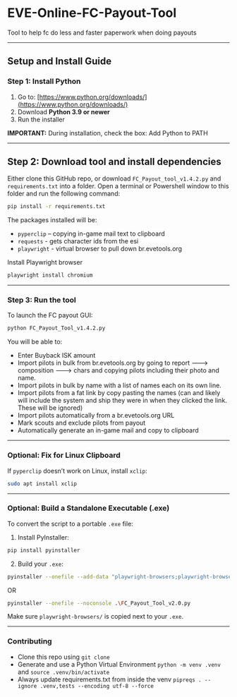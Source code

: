 # EVE-Online-FC-Payout-Tool
Tool to help fc do less and faster paperwork when doing payouts

---

## Setup and Install Guide

### Step 1: Install Python

1. Go to: [https://www.python.org/downloads/](https://www.python.org/downloads/)
2. Download **Python 3.9 or newer**
3. Run the installer

**IMPORTANT:** During installation, check the box: Add Python to PATH

---

## Step 2: Download tool and install dependencies

Either clone this GitHub repo, or download `FC_Payout_tool_v1.4.2.py` and `requirements.txt` into a folder. Open a terminal or Powershell window to this folder and run the following command:

```bash
pip install -r requirements.txt
```

The packages installed will be:
- `pyperclip` – copying in-game mail text to clipboard
- `requests` - gets character ids from the esi
- `playwright` - virtual browser to pull down br.evetools.org


Install Playwright browser

```bash
playwright install chromium
```

---

### Step 3: Run the tool

To launch the FC payout GUI:

```bash
python FC_Payout_Tool_v1.4.2.py
```

You will be able to:
- Enter Buyback ISK amount
- Import pilots in bulk from br.evetools.org by going to report ---> composition ---> chars and copying pilots including their photo and name.
- Import pilots in bulk by name with a list of names each on its own line.
- Import pilots from a fat link by copy pasting the names (can and likely will include the system and ship they were in when they clicked the link. These will be ignored)
- Import pilots automatically from a br.evetools.org URL
- Mark scouts and exclude pilots from payout
- Automatically generate an in-game mail and copy to clipboard

---

### Optional: Fix for Linux Clipboard

If `pyperclip` doesn’t work on Linux, install `xclip`:

```bash
sudo apt install xclip
```

---

### Optional: Build a Standalone Executable (.exe)

To convert the script to a portable `.exe` file:

1. Install PyInstaller:

```bash
pip install pyinstaller
```

2. Build your `.exe`:

```bash
pyinstaller --onefile --add-data "playwright-browsers;playwright-browsers" FC_Payout_Tool_v2.0.py
```
OR

```bash
pyinstaller --onefile --noconsole .\FC_Payout_Tool_v2.0.py
```

Make sure `playwright-browsers/` is copied next to your `.exe`.

---

### Contributing

- Clone this repo using `git clone`
- Generate and use a Python Virtual Environment `python -m venv .venv` and `source .venv/bin/activate`
- Always update requirements.txt from inside the venv `pipreqs . --ignore .venv,tests --encoding utf-8 --force`

